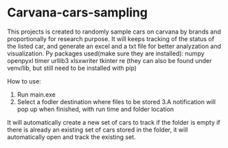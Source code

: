 # Carvana-cars-sampling
This projects is created to randomly sample cars on carvana by brands and proportionally for research purpose. It will keeps tracking of the status of the listed car, and generate an excel and a txt file for  better analyzation and visualization.
Py packages used(make sure they are installed): 
numpy
openpyxl
timer
urllib3
xlsxwriter
tkinter
re
(they can also be found under venv/lib, but still need to be installed with pip)


How to use: 
1. Run main.exe 
2. Select a fodler destination where files to be stored
3.A notification will pop up when finished, with run time and folder location

It will automatically create a new set of cars to track if the folder is empty
if there is already an existing set of cars stored in the folder, it will automatically open and track the existing set. 
